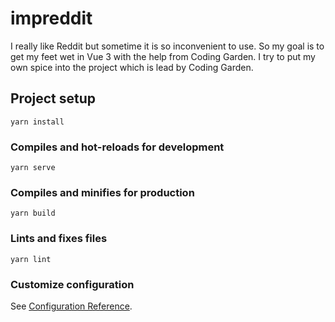 # impreddit
I really like Reddit but sometime it is so inconvenient to use.
So my goal is to get my feet wet in Vue 3 with the help from Coding Garden.
I try to put my own spice into the project which is lead by Coding Garden.

## Project setup
```
yarn install
```

### Compiles and hot-reloads for development
```
yarn serve
```

### Compiles and minifies for production
```
yarn build
```

### Lints and fixes files
```
yarn lint
```

### Customize configuration
See [Configuration Reference](https://cli.vuejs.org/config/).
